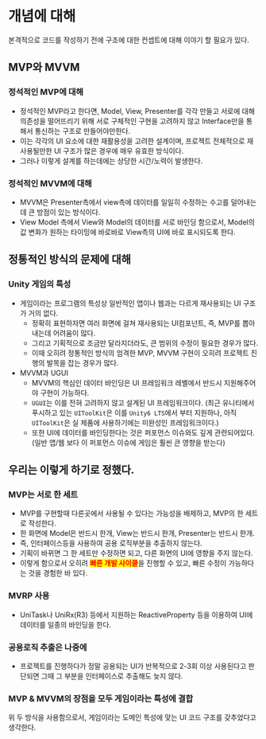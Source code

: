 # 개념에 대해

본격적으로 코드를 작성하기 전에 구조에 대한 컨셉트에 대해 이야기 할 필요가 있다.

## MVP와 MVVM

### 정석적인 MVP에 대해

* 정석적인 MVP라고 한다면, Model, View, Presenter를 각각 만들고 서로에 대해 의존성을 떨어뜨리기 위해 서로 구체적인 구현을 고려하지 않고 Interface만을 통해서 통신하는 구조로 만들어야만한다.
* 이는 각각의 UI 요소에 대한 재활용성을 고려한 설계이며, 프로젝트 전체적으로 재사용될만한 UI 구조가 많은 경우에 매우 유효한 방식이다.
* 그러나 이렇게 설계를 하는데에는 상당한 시간/노력이 발생한다.

### 정석적인 MVVM에 대해

* MVVM은 Presenter측에서 view측에 데이터를 일일히 수정하는 수고를 덜어내는데 큰 방점이 있는 방식이다.
* View Model 측에서 View와 Model의 데이터를 서로 바인딩 함으로서, Model의 값 변화가 원하는 타이밍에 바로바로 View측의 UI에 바로 표시되도록 한다.

## 정통적인 방식의 문제에 대해

### Unity 게임의 특성

* 게임이라는 프로그램의 특성상 일반적인 앱이나 웹과는 다르게 재사용되는 UI 구조가 거의 없다.
  * 정확히 표현하자면 여러 화면에 걸쳐 재사용되는 UI컴포넌트, 즉, MVP를 뽑아내는데 어려움이 많다.
  * 그리고 기획적으로 조금만 달라지더라도, 큰 범위의 수정이 필요한 경우가 많다.
  * 이때 오히려 정통적인 방식의 엄격한 MVP, MVVM 구현이 오히려 프로젝트 진행의 발목을 잡는 경우가 많다.
* MVVM과 UGUI
  * MVVM의 핵심인 데이터 바인딩은 UI 프레임워크 레벨에서 반드시 지원해주어야 구현이 가능하다.
  * `UGUI`는 이를 전혀 고려하지 않고 설계된 UI 프레임워크이다. (최근 유니티에서 푸시하고 있는 `UIToolKit`은 이를 `Unity6 LTS`에서 부터 지원하나, 아직 `UIToolKit`은 실 제품에 사용하기에는 미완성인 프레임워크이다.)
  * 또한 UI에 데이터를 바인딩한다는 것은 퍼포먼스 이슈와도 깊게 관련되어있다. (일반 앱/웹 보다 이 퍼포먼스 이슈에 게임은 훨씬 큰 영향을 받는다)

## 우리는 이렇게 하기로 정했다.

### MVP는 서로 한 세트

* MVP를 구현할때 다른곳에서 사용될 수 있다는 가능성을 배제하고, MVP의 한 세트로 작성한다.
* 한 화면에 Model은 반드시 한개, View는 반드시 한개, Presenter는 반드시 한개.
* 즉, 인터페이스등을 사용하여 공용 로직부분을 추출하지 않는다.
* 기획이 바뀌면 그 한 세트만 수정하면 되고, 다른 화면의 UI에 영향을 주지 않는다.
* 이렇게 함으로서 오히려 <mark style="color:red;">**빠른 개발 사이클**</mark>을 진행할 수 있고, 빠른 수정이 가능하다는 것을 경험한 바 있다.

### MVRP 사용

* UniTask나 UniRx(R3) 등에서 지원하는 ReactiveProperty 등을 이용하여 UI에 데이터를 일종의 바인딩을 한다.

### 공용로직 추출은 나중에

* 프로젝트를 진행하다가 정말 공용되는 UI가 반복적으로 2-3회 이상 사용된다고 판단되면 그때 그 부분을 인터페이스로 추출해도 늦지 않다.

### MVP & MVVM의 장점을 모두 게임이라는 특성에 결합

위 두 방식을 사용함으로서, 게임이라는 도메인 특성에 맞는 UI 코드 구조를 갖추었다고 생각한다.
